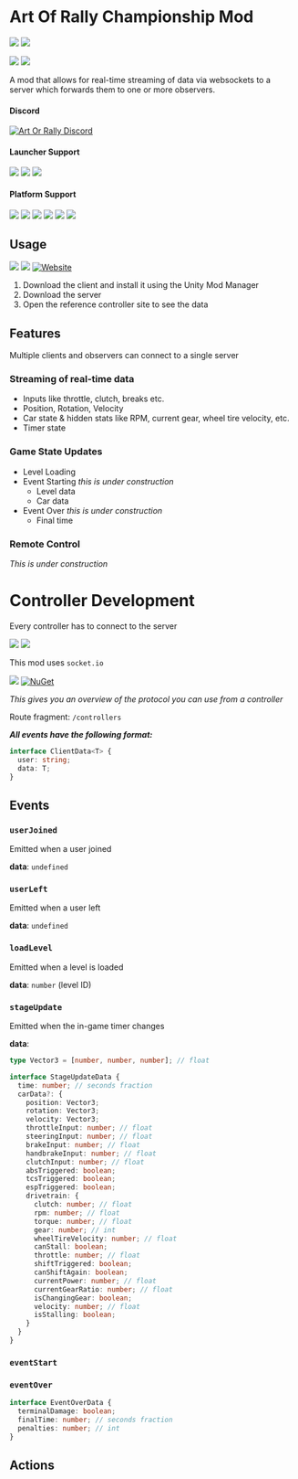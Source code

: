 # Art Of Rally Championship Mod

[![](https://img.shields.io/github/v/release/Theaninova/aorc-client?label=Download)](https://github.com/Theaninova/aorc-client/releases/latest)
![](https://img.shields.io/badge/Game%20Version-v1.3.3a-blue)

[![](https://img.shields.io/badge/Controller%20Reference%20Implementation-GitHub-23292F)](https://github.com/Theaninova/aorc-reference-observer)
[![](https://img.shields.io/badge/Server-GitHub-23292F)](https://github.com/Theaninova/aorc-server)

A mod that allows for real-time streaming of data via websockets to a
server which forwards them to one or more observers.

#### Discord
[![Art Or Rally Discord](https://badgen.net/discord/members/Sx3e7qGTh9)](https://discord.gg/Sx3e7qGTh9)

#### Launcher Support
![](https://img.shields.io/badge/GOG-Supprted-green)
![](https://img.shields.io/badge/Steam-Supprted-green)
![](https://img.shields.io/badge/Epic-Untested-yellow)

#### Platform Support
![](https://img.shields.io/badge/Windows-Supprted-green)
![](https://img.shields.io/badge/Linux-Untested-yellow)
![](https://img.shields.io/badge/OS%2FX-Untested-yellow)
![](https://img.shields.io/badge/PlayStation-Not%20Supprted-red)
![](https://img.shields.io/badge/XBox-Not%20Supprted-red)
![](https://img.shields.io/badge/Switch-Not%20Supprted-red)

## Usage

[![](https://img.shields.io/github/v/release/Theaninova/aorc-client?label=Download%20Client%20Mod)](https://github.com/Theaninova/aorc-client/releases/latest)
[![](https://img.shields.io/github/v/release/Theaninova/aorc-server?label=Download%20Server)](https://github.com/Theaninova/aorc-server/releases/latest)
[![Website](https://img.shields.io/website-up-down-green-red/https/theaninova.github.io/aorc-reference-observer/.svg?label=Controller%20Reference%20Site)](https://theaninova.github.io/aorc-reference-observer/)

1. Download the client and install it using the Unity Mod Manager
2. Download the server
3. Open the reference controller site to see the data

## Features

Multiple clients and observers can connect to a single server

### Streaming of real-time data

* Inputs like throttle, clutch, breaks etc.
* Position, Rotation, Velocity
* Car state & hidden stats like RPM, current gear, wheel tire velocity, etc.
* Timer state

### Game State Updates

* Level Loading
* Event Starting *this is under construction*
  * Level data
  * Car data
* Event Over *this is under construction*
  * Final time

### Remote Control

*This is under construction*

# Controller Development

Every controller has to connect to the server

[![](https://img.shields.io/github/v/release/Theaninova/aorc-server?label=Download%20Server)](https://github.com/Theaninova/aorc-server/releases/latest)
[![](https://img.shields.io/badge/Server-GitHub-23292F)](https://github.com/Theaninova/aorc-server)

This mod uses `socket.io`

[![](https://img.shields.io/badge/npm-socket.io--client-C8001A)](https://www.npmjs.com/package/socket.io-client)
[![NuGet](https://img.shields.io/badge/NuGet-SocketIOClient-%23004880)](https://www.nuget.org/packages/SocketIOClient)

*This gives you an overview of the protocol you can use from a controller*

Route fragment: `/controllers`

***All events have the following format:***
```ts
interface ClientData<T> {
  user: string;
  data: T;
}
```

## Events

### `userJoined`
Emitted when a user joined

**data**: `undefined`

### `userLeft`

Emitted when a user left

**data**: `undefined`

### `loadLevel`

Emitted when a level is loaded

**data**: `number` (level ID)

### `stageUpdate`

Emitted when the in-game timer changes

**data**:

```ts
type Vector3 = [number, number, number]; // float

interface StageUpdateData {
  time: number; // seconds fraction
  carData?: {
    position: Vector3;
    rotation: Vector3;
    velocity: Vector3;
    throttleInput: number; // float
    steeringInput: number; // float
    brakeInput: number; // float
    handbrakeInput: number; // float
    clutchInput: number; // float
    absTriggered: boolean;
    tcsTriggered: boolean;
    espTriggered: boolean;
    drivetrain: {
      clutch: number; // float
      rpm: number; // float
      torque: number; // float
      gear: number; // int
      wheelTireVelocity: number; // float
      canStall: boolean;
      throttle: number; // float
      shiftTriggered: boolean;
      canShiftAgain: boolean;
      currentPower: number; // float
      currentGearRatio: number; // float
      isChangingGear: boolean;
      velocity: number; // float
      isStalling: boolean;
    }
  }
}
```

### `eventStart`

### `eventOver`

```ts
interface EventOverData {
  terminalDamage: boolean;
  finalTime: number; // seconds fraction
  penalties: number; // int
}
```

## Actions

